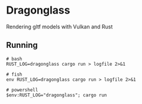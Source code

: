 # Dragonglass

Rendering gltf models with Vulkan and Rust

## Running

```
# bash
RUST_LOG=dragonglass cargo run > logfile 2>&1

# fish
env RUST_LOG=dragonglass cargo run > logfile 2>&1

# powershell
$env:RUST_LOG="dragonglass"; cargo run
```

